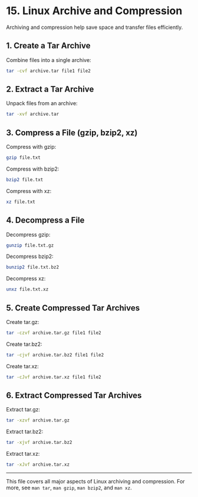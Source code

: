 
# 15. Linux Archive and Compression

Archiving and compression help save space and transfer files efficiently.

## 1. Create a Tar Archive
Combine files into a single archive:
```bash
tar -cvf archive.tar file1 file2
```

## 2. Extract a Tar Archive
Unpack files from an archive:
```bash
tar -xvf archive.tar
```

## 3. Compress a File (gzip, bzip2, xz)
Compress with gzip:
```bash
gzip file.txt
```
Compress with bzip2:
```bash
bzip2 file.txt
```
Compress with xz:
```bash
xz file.txt
```

## 4. Decompress a File
Decompress gzip:
```bash
gunzip file.txt.gz
```
Decompress bzip2:
```bash
bunzip2 file.txt.bz2
```
Decompress xz:
```bash
unxz file.txt.xz
```

## 5. Create Compressed Tar Archives
Create tar.gz:
```bash
tar -czvf archive.tar.gz file1 file2
```
Create tar.bz2:
```bash
tar -cjvf archive.tar.bz2 file1 file2
```
Create tar.xz:
```bash
tar -cJvf archive.tar.xz file1 file2
```

## 6. Extract Compressed Tar Archives
Extract tar.gz:
```bash
tar -xzvf archive.tar.gz
```
Extract tar.bz2:
```bash
tar -xjvf archive.tar.bz2
```
Extract tar.xz:
```bash
tar -xJvf archive.tar.xz
```

---

This file covers all major aspects of Linux archiving and compression. For more, see `man tar`, `man gzip`, `man bzip2`, and `man xz`.
